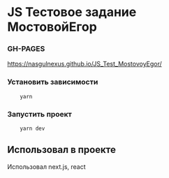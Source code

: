 # JS Тестовое задание МостовойЕгор

### GH-PAGES

https://nasgulnexus.github.io/JS_Test_MostovoyEgor/

### Установить зависимости

```
    yarn
```

### Запустить проект

```
    yarn dev
```

## Использовал в проекте

Использовал next.js, react
